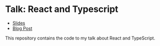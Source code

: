 # Talk: React and Typescript

- [Slides](https://docs.google.com/presentation/d/1kMeWBTA-TU0u7nwAM4jm6o0vqtpP3MJZC9dqCbz9dh0/edit?usp=sharing)
- [Blog Post](TODO:)

This repository contains the code to my talk about React and TypeScript.

